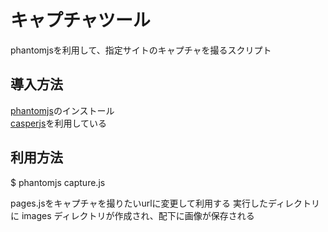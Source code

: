 # キャプチャツール

phantomjsを利用して、指定サイトのキャプチャを撮るスクリプト

## 導入方法

[phantomjs](http://phantomjs.org)のインストール  
[casperjs](http://casperjs.org)を利用している

## 利用方法

  $ phantomjs capture.js

pages.jsをキャプチャを撮りたいurlに変更して利用する
実行したディレクトリに images ディレクトリが作成され、配下に画像が保存される
